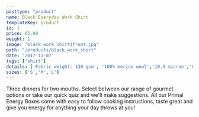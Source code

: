 ```yaml
---
posttype: "product"
name: Black Everyday Work Shirt
templateKey: product
id: 1
price: 65.00
weight: 1
image: "black_work_shirt1front.jpg"
path: "/products/black_work_shirt"
date: "2017-11-07"
tags: ['shirt']
details: ['Fabric weight: 130 gsm', '100% merino wool','18.5 micron','Greg, our model, is 180lbs, 6''1" and wears a medium slim fit','Made in Shanghai','Slim Fit: Our modern, tapered fit. Also, our most popular fit.']
sizes: ['S','M','L']
---
```


<!-- ![alt text](/products/black_work_shirt/black_work_shirt.jpg) -->

Three dinners for two mouths. Select between our range of gourmet options or take our quick quiz and we'll make suggestions. All our Primal Energy Boxes come with easy to follow cooking instructions, taste great and give you energy for anything your day throws at you!
